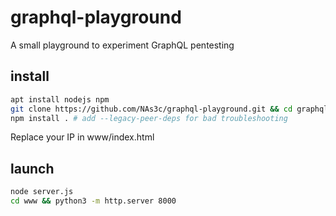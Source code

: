 # graphql-playground
A small playground to experiment GraphQL pentesting 

## install

```bash
apt install nodejs npm
git clone https://github.com/NAs3c/graphql-playground.git && cd graphql-playground
npm install . # add --legacy-peer-deps for bad troubleshooting
```
Replace your IP in www/index.html

## launch
```bash
node server.js
cd www && python3 -m http.server 8000
```
